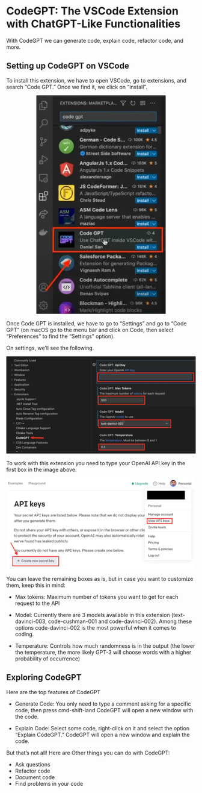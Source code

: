 # CodeGPT: The VSCode Extension with ChatGPT-Like Functionalities

With CodeGPT we can generate code, explain code, refactor code, and more.

## Setting up CodeGPT on VSCode

To install this extension, we have to open VSCode, go to extensions, and search “Code GPT.” Once we find it, we click on “install”.

<p align="center">
<img src="fig/1_oDPzcMouasIrRf1nirWMYA.webp">
</p>

Once Code GPT is installed, we have to go to “Settings” and go to “Code GPT” (on macOS go to the menu bar and click on Code, then select “Preferences” to find the “Settings” option).

On settings, we’ll see the following.

<p align="center">
<img src="fig/0_zvbq94IAod6VPXLd.webp">
</p>

To work with this extension you need to type your OpenAI API key in the first box in the image above.

<p align="center">
<img src="fig/1_EMymhitcdwOCE1d2IFb5Rw.webp">
</p>

You can leave the remaining boxes as is, but in case you want to customize them, keep this in mind:

- Max tokens: Maximum number of tokens you want to get for each request to the API

- Model: Currently there are 3 models available in this extension (text-davinci-003, code-cushman-001 and code-davinci-002). Among these options code-davinci-002 is the most powerful when it comes to coding.

- Temperature: Controls how much randomness is in the output (the lower the temperature, the more likely GPT-3 will choose words with a higher probability of occurrence)

## Exploring CodeGPT

Here are the top features of CodeGPT

- Generate Code: You only need to type a comment asking for a specific code, then press cmd-shift-iand CodeGPT will open a new window with the code.

- Explain Code: Select some code, right-click on it and select the option “Explain CodeGPT.” CodeGPT will open a new window and explain the code.

But that’s not all! Here are Other things you can do with CodeGPT:

- Ask questions
- Refactor code
- Document code
- Find problems in your code